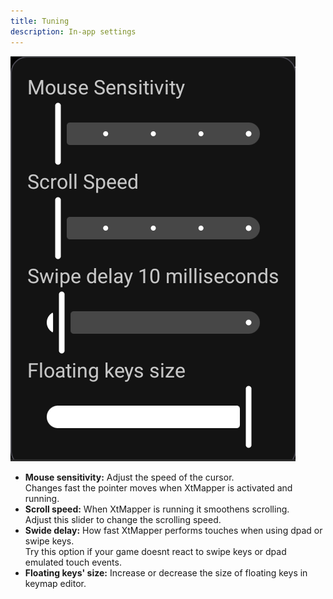 ```yaml
---
title: Tuning
description: In-app settings
---
```


![image](../../assets/settings_tuning.png)
- **Mouse sensitivity:** Adjust the speed of the cursor.  
Changes fast the pointer moves when XtMapper is activated and running.
- **Scroll speed:** When XtMapper is running it smoothens scrolling.   
Adjust this slider to change the scrolling speed.
- **Swide delay:** How fast XtMapper performs touches when using dpad or swipe keys.  
Try this option if your game doesnt react to swipe keys or dpad emulated touch events.
- **Floating keys' size:** Increase or decrease the size of floating keys in keymap editor.